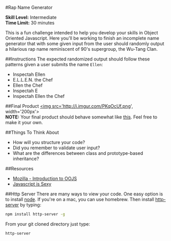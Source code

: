 #Rap Name Generator

__Skill Level:__ Intermediate  
__Time Limit:__ 30 minutes  

This is a fun challenge intended to help you develop your skills in Object Oriented Javascript. Here you'll be working to finish an incomplete name generator that with some given input from the user should randomly output a hilarious rap name reminiscent of 90's supergroup, the Wu-Tang Clan.

##Instructions
The expected randomized output should follow these patterns given a user submits the name `Ellen`:

- Inspectah Ellen
- E.L.L.E.N. the Chef
- Ellen the Chef
- Inspectah E
- Inspectah Ellen the Chef

##Final Product
<a href='http://i.imgur.com/PKqOcUf.png'><img src='http://i.imgur.com/PKqOcUf.png', width='200px'></a>  
__NOTE:__ Your final product should behave somewhat like [this](https://jaybobo.github.io/projects/rap-name-gen/). Feel free to make it your own.

##Things To Think About
- How will you structure your code?  
- Did you remember to validate user input?  
- What are the differences between class and prototype-based inheritance?  

##Resources
- [Mozilla - Introduction to OOJS](https://developer.mozilla.org/en-US/docs/Web/JavaScript/Introduction_to_Object-Oriented_JavaScript)
- [Javascript is Sexy](http://javascriptissexy.com/oop-in-javascript-what-you-need-to-know/)

##Http Server
There are many ways to view your code. One easy option is to install [node](https://nodejs.org/). If you're on a mac, you can use homebrew. Then install
[http-server](https://github.com/indexzero/http-server) by typing:
```bash
npm install http-server -g
```
From your git cloned directory just type:
```bash
http-server
```
